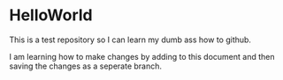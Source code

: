 # HelloWorld
This is a test repository so I can learn my dumb ass how to github.

I am learning how to make changes by adding to this document and then saving the changes as a seperate branch.
